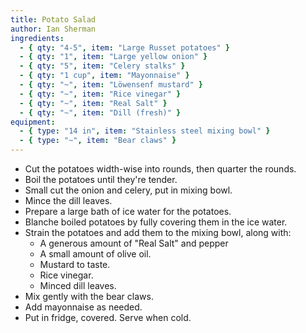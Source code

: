 ```yaml
---
title: Potato Salad
author: Ian Sherman
ingredients:
  - { qty: "4-5", item: "Large Russet potatoes" }
  - { qty: "1", item: "Large yellow onion" }
  - { qty: "5", item: "Celery stalks" }
  - { qty: "1 cup", item: "Mayonnaise" }
  - { qty: "~", item: "Löwensenf mustard" }
  - { qty: "~", item: "Rice vinegar" }
  - { qty: "~", item: "Real Salt" }
  - { qty: "~", item: "Dill (fresh)" }
equipment:
  - { type: "14 in", item: "Stainless steel mixing bowl" }
  - { type: "~", item: "Bear claws" }
---
```


- Cut the potatoes width-wise into rounds, then quarter the rounds.
- Boil the potatoes until they're tender.
- Small cut the onion and celery, put in mixing bowl.
- Mince the dill leaves.
- Prepare a large bath of ice water for the potatoes.
- Blanche boiled potatoes by fully covering them in the ice water.
- Strain the potatoes and add them to the mixing bowl, along with:
  - A generous amount of "Real Salt" and pepper
  - A small amount of olive oil.
  - Mustard to taste.
  - Rice vinegar.
  - Minced dill leaves.
- Mix gently with the bear claws.
- Add mayonnaise as needed.
- Put in fridge, covered. Serve when cold.

